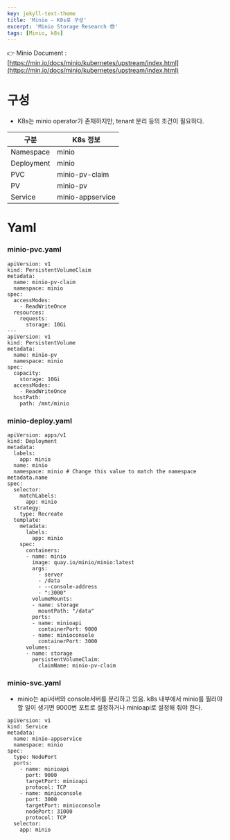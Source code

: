 ```yaml
---
key: jekyll-text-theme
title: 'Minio - K8s로 구성'
excerpt: 'Minio Storage Research 😎'
tags: [Minio, k8s]
---
```




:point_right: Minio Document : [https://min.io/docs/minio/kubernetes/upstream/index.html](https://min.io/docs/minio/kubernetes/upstream/index.html)





# 구성

* K8s는 minio operator가 존재하지만, tenant 분리 등의 조건이 필요하다.

| 구분       | K8s 정보         |
| ---------- | ---------------- |
| Namespace  | minio            |
| Deployment | minio            |
| PVC        | minio-pv-claim   |
| PV         | minio-pv         |
| Service    | minio-appservice |



# Yaml

### minio-pvc.yaml

```
apiVersion: v1
kind: PersistentVolumeClaim
metadata:
  name: minio-pv-claim
  namespace: minio
spec:
  accessModes:
    - ReadWriteOnce
  resources:
    requests:
      storage: 10Gi
---
apiVersion: v1
kind: PersistentVolume
metadata:
  name: minio-pv
  namespace: minio
spec:
  capacity:
    storage: 10Gi
  accessModes:
    - ReadWriteOnce
  hostPath:
    path: /mnt/minio

```

### minio-deploy.yaml

```
apiVersion: apps/v1
kind: Deployment
metadata:
  labels:
    app: minio
  name: minio
  namespace: minio # Change this value to match the namespace metadata.name
spec:
  selector:
    matchLabels:
      app: minio
  strategy:
    type: Recreate
  template:
    metadata:
      labels:
        app: minio
    spec:
      containers:
      - name: minio
        image: quay.io/minio/minio:latest
        args:
          - server
          - /data
          - --console-address
          - ":3000"
        volumeMounts:
        - name: storage
          mountPath: "/data"
        ports:
        - name: minioapi
          containerPort: 9000
        - name: minioconsole
          containerPort: 3000
      volumes:
      - name: storage
        persistentVolumeClaim:
          claimName: minio-pv-claim
```

### minio-svc.yaml

* minio는 api서버와 console서버를 분리하고 있음. k8s 내부에서 minio를 찔러야 할 일이 생기면 9000번 포트로 설정하거나 minioapi로 설정해 줘야 한다.


```
apiVersion: v1
kind: Service
metadata:
  name: minio-appservice
  namespace: minio
spec:
  type: NodePort
  ports:
    - name: minioapi
      port: 9000
      targetPort: minioapi
      protocol: TCP
    - name: minioconsole
      port: 3000
      targetPort: minioconsole
      nodePort: 31000
      protocol: TCP
  selector:
    app: minio
```